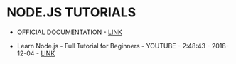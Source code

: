 # NODE.JS TUTORIALS

* OFFICIAL DOCUMENTATION - [LINK](https://nodejs.org/api/index.html)

* Learn Node.js - Full Tutorial for Beginners - YOUTUBE - 2:48:43 - 2018-12-04 - [LINK](https://www.youtube.com/watch?v=RLtyhwFtXQA)
